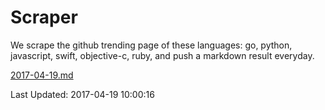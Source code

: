 # Scraper

We scrape the github trending page of these languages: go, python, javascript, swift, objective-c, ruby, and push a markdown result everyday.

[2017-04-19.md](https://github.com/henson/Scraper/blob/master/2017-04-19.md)

Last Updated: 2017-04-19 10:00:16